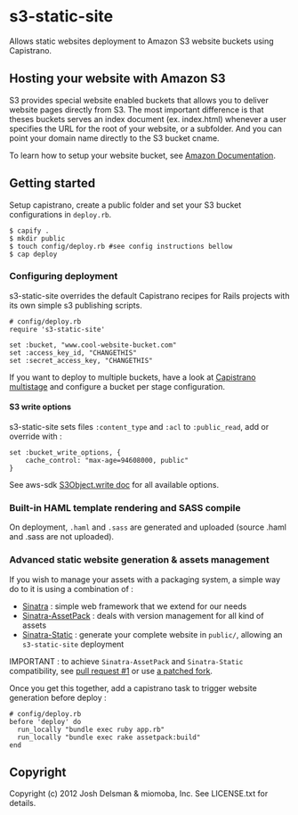 # s3-static-site

Allows static websites deployment to Amazon S3 website buckets using Capistrano.

## Hosting your website with Amazon S3

S3 provides special website enabled buckets that allows you to deliver website pages directly from S3.
The most important difference is that theses buckets serves an index document (ex. index.html) whenever a user specifies the URL for the root of your website, or a subfolder. And you can point your domain name directly to the S3 bucket cname.

To learn how to setup your website bucket, see [Amazon Documentation](http://docs.amazonwebservices.com/AmazonS3/latest/dev/index.html?HostingWebsiteQS1.html).

## Getting started

Setup capistrano, create a public folder and set your S3 bucket configurations in `deploy.rb`.

    $ capify .
    $ mkdir public
    $ touch config/deploy.rb #see config instructions bellow
    $ cap deploy

### Configuring deployment

s3-static-site overrides the default Capistrano recipes for Rails projects with its own simple s3 publishing scripts.

    # config/deploy.rb
    require 's3-static-site'

    set :bucket, "www.cool-website-bucket.com"
    set :access_key_id, "CHANGETHIS"
    set :secret_access_key, "CHANGETHIS"

If you want to deploy to multiple buckets, have a look at
[Capistrano multistage](https://github.com/capistrano/capistrano/wiki/2.x-Multistage-Extension)
and  configure a bucket per stage configuration.

#### S3 write options

s3-static-site sets files `:content_type` and `:acl` to `:public_read`, add or override with :

    set :bucket_write_options, {
        cache_control: "max-age=94608000, public"
    }

See aws-sdk [S3Object.write doc](http://rubydoc.info/github/amazonwebservices/aws-sdk-for-ruby/master/AWS/S3/S3Object#write-instance_method) for all available options.

### Built-in HAML template rendering and SASS compile
  
On deployment, `.haml` and `.sass` are generated and uploaded (source .haml and .sass are not uploaded).

### Advanced static website generation & assets management

If you wish to manage your assets with a packaging system, a simple way do to it
is using a combination of :

- [Sinatra](https://github.com/sinatra/sinatra) : simple web framework that we extend for our needs
- [Sinatra-AssetPack](https://github.com/rstacruz/sinatra-assetpack) : deals with version management for all kind of assets
- [Sinatra-Static](https://github.com/paulasmuth/sinatra-static) : generate your complete website in `public/`, allowing an `s3-static-site` deployment

IMPORTANT : to achieve `Sinatra-AssetPack` and `Sinatra-Static` compatibility, see [pull request #1](https://github.com/paulasmuth/sinatra-static/pull/1)
or use [a patched fork](https://github.com/hooktstudios/sinatra-static).

Once you get this together, add a capistrano task to trigger website generation before deploy :

    # config/deploy.rb
    before 'deploy' do
      run_locally "bundle exec ruby app.rb"
      run_locally "bundle exec rake assetpack:build"
    end

## Copyright

Copyright (c) 2012 Josh Delsman & miomoba, Inc. See LICENSE.txt for details.